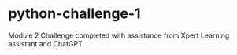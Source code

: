 # python-challenge-1
Module 2 Challenge
completed with assistance from Xpert Learning assistant and ChatGPT
